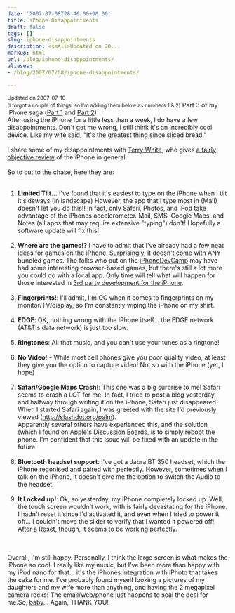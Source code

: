 ```yaml
---
date: '2007-07-08T20:46:00+00:00'
title: iPhone Disappointments
draft: false
tags: []
slug: iphone-disappointments
description: <small>Updated on 20...
markup: html
url: /blog/iphone-disappointments/
aliases:
- /blog/2007/07/08/iphone-disappointments/

---
```


<small>Updated on 2007-07-10<br/>(I forgot a couple of things, so I'm adding them below as numbers 1 & 2)</small> Part 3 of my iPhone saga (<a href="http://bradmontgomery.net/show.php?page=blog&id=45">Part 1</a> and <a href="http://bradmontgomery.net/show.php?page=blog&id=46">Part 2</a>)<br />After using the iPhone for a little less than a week, I do have a few disappointments.  Don't get me wrong, I still think it's an incredibly cool device.  Like my wife said, "It's the greatest thing since sliced bread."   <br /><br />I share some of my disappointments with <a href="http://terrywhite.com/techblog/">Terry White</a>, who gives <a href="http://terrywhite.com/techblog/?p=196">a fairly objective review</a> of the iPhone in general.<br /><br />So to cut to the chase, here they are:<br /><ol><br /><li><b>Limited Tilt...</b>  I've found that it's easiest to type on the iPhone when I tilt it sideways (in landscape)  However, the app that I type most in (Mail) doesn't let you do this!!  In fact, only Safari, Photos, and iPod take advantage of the iPhones accelerometer.  Mail, SMS, Google Maps, and Notes (all apps that may require extensive "typing") don't!  Hopefully a software update will fix this!</li><br /><li><b>Where are the games!?</b> I have to admit that I've already had a few neat ideas for games on the iPhone.  Surprisingly, it doesn't come with ANY bundled games.  The folks who put on the <a href="http://barcamp.org/iPhoneDevCamp">iPhoneDevCamp</a> may have had some interesting browser-based games, but there's still a lot more you could do with a local app.  Only time will tell what will happen for those interested in <a href="http://www.google.com/search?q=iphone%203rd%20party%20developer&sourceid=mozilla2&ie=utf-8&oe=utf-8">3rd party development for the iPhone</a>.</li><br /><li><b>Fingerprints!</b>:  I'll admit, I'm OC when it comes to fingerprints on my monitor/TV/display, so I'm constantly wiping the iPhone on my shirt.</li><br /><li><b>EDGE</b>: OK, nothing wrong with the iPhone itself... the EDGE network (AT&T's data network) is just too slow.</li><br /><li><b>Ringtones</b>: All that music, and you can't use your tunes as a ringtone!</li><br /><li><b>No Video!</b> - While most cell phones give you poor quality video, at least they give you the option to capture video!  Not so with the iPhone (yet, I hope)</li><br /><li><b>Safari/Google Maps Crash!</b>:  This one was a big surprise to me!  Safari seems to crash a LOT for me.  In fact, I tried to post a blog yesterday, and halfway through writing it on the iPhone, Safari just disappeared.  When I started Safari again, I was greeted with the site I'd previously viewed (<a href="http://slashdot.org/palm">http://slashdot.org/palm</a>). <br />Apparently several others have experienced this, and the solution (which I found on <a href="http://discussions.apple.com/thread.jspa?messageID=4880845î©žï¿½">Apple's Discussion Boards</a>, is to simply reboot the phone.  I'm confident that this issue will be fixed with an update in the future.</li><br /><li><b>Bluetooth headset support</b>:  I've got a Jabra BT 350 headset, which the iPhone regonised and paired with perfectly.  However, sometimes when I talk on the iPhone, it doesn't give me the option to switch the Audio to the headset.</li><br /><li><b>It Locked up!</b>: Ok, so yesterday, my iPhone completely locked up. Well, the touch screen wouldn't work, with is fairly devastating for the iPhone.  I hadn't reset it since I'd activated it, and even when I tried to power it off... I couldn't move the slider to verify that I wanted it powered off!  After a <a href="http://docs.info.apple.com/article.html?artnum=305743">Reset</a>, though, it seems to be working perfectly.</li></ol><br /><br />Overall, I'm still happy. Personally, I think the large screen is what makes the iPhone so cool.  I really like my music, but I've been more than happy with my iPod nano for that... it's the iPhones integration with iPhoto that takes the cake for me.  I've probably found myself looking a pictures of my daughters and my wife more than anything, and having the 2 megapixel camera rocks!  The email/web/phone just happens to seal the deal for me.So, <a href="http://rosemarie.name">baby</a>... Again, THANK YOU!<div class="blogger-post-footer"><img width='1' height='1' src='https://blogger.googleusercontent.com/tracker/4123748873183487963-7561224320778422737?l=bradmontgomery.blogspot.com' alt='' /></div>